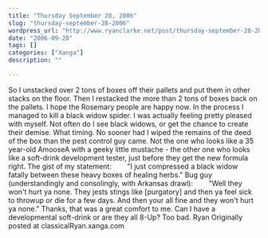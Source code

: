```yaml
---
title: "Thursday September 28, 2006"
slug: "thursday-september-28-2006"
wordpress_url: "http://www.ryanclarke.net/post/thursday-september-28-2006/"
date: "2006-09-28"
tags: []
categories: ["Xanga"]
description: ""

---
```


So I unstacked over 2 tons of boxes off their pallets and put them in other stacks on the floor. Then I restacked the more than 2 tons of boxes back on the pallets. I hope the Rosemary people are happy now. In the process I managed to kill a black widow spider. I was actually feeling pretty pleased with myself. Not often do I see black widows, or get the chance to create their demise.
What timing. No sooner had I wiped the remains of the deed of the box than the pest control guy came. Not the one who looks like a 35 year-old AmooseA with a geeky little mustache - the other one who looks like a soft-drink development tester, just before they get the new formula right.
The gist of my statement:
       "I just compressed a black widow fatally between these heavy boxes of healing herbs."
Bug guy (understandingly and consolingly, with Arkansas drawl):
       "Well they won't hurt ya none. They jests stings like [purgatory] and then ya feel sick to throwup or die for a few days. And then your all fine and they won't hurt ya none."
Thanks, that was a great comfort to me. Can I have a developmental soft-drink or are they all 8-Up? Too bad.
Ryan
Originally posted at classicalRyan.xanga.com
